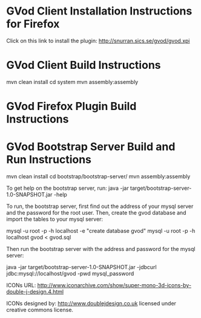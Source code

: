 GVod Client Installation Instructions for Firefox
====
Click on this link to install the plugin:
http://snurran.sics.se/gvod/gvod.xpi

GVod Client Build Instructions
====
mvn clean install
cd system
mvn assembly:assembly



GVod Firefox Plugin Build Instructions
====


GVod Bootstrap Server Build and Run Instructions
====

mvn clean install
cd bootstrap/bootstrap-server/
mvn assembly:assembly

To get help on the bootstrap server, run:
java -jar target/bootstrap-server-1.0-SNAPSHOT.jar -help

To run, the bootstrap server, first find out the address of your mysql server
and the password for the root user. 
Then, create the gvod database and import the tables to your mysql server:

mysql -u root -p -h localhost -e "create database gvod"
mysql -u root -p -h localhost gvod < gvod.sql

Then run the bootstrap server with the address and password for the mysql server:

java -jar target/bootstrap-server-1.0-SNAPSHOT.jar -jdbcurl jdbc:mysql://localhost/gvod -pwd mysql_password 





ICONs URL:
http://www.iconarchive.com/show/super-mono-3d-icons-by-double-j-design.4.html

ICONs designed by:
http://www.doublejdesign.co.uk 
licensed under creative commons license.
